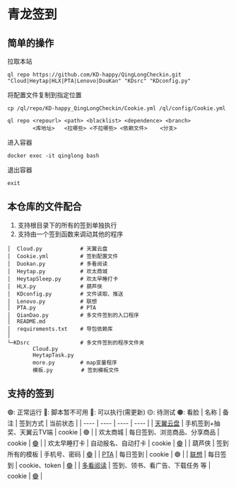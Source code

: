 # 青龙签到

##  简单的操作

拉取本站
```
ql repo https://github.com/KD-happy/QingLongCheckin.git "Cloud|Heytap|HLX|PTA|Lenovo|DouKan" "KDsrc" "KDconfig.py"
```

将配置文件复制到指定位置
```
cp /ql/repo/KD-happy_QingLongCheckin/Cookie.yml /ql/config/Cookie.yml
```

```
ql repo <repourl> <path> <blacklist> <dependence> <branch>
        <库地址>   <拉哪些> <不拉哪些> <依赖文件>    <分支>
```

进入容器

```
docker exec -it qinglong bash
```

退出容器

```
exit
```

## 本仓库的文件配合

1. 支持根目录下的所有的签到单独执行
2. 支持由一个签到函数来调动其他的程序
  
```
│  Cloud.py            # 天翼云盘
│  Cookie.yml          # 签到配置文件
│  Duokan.py           # 多看阅读
│  Heytap.py           # 欢太商城
│  HeytapSleep.py      # 欢太早睡打卡
│  HLX.py              # 葫芦侠
│  KDconfig.py         # 文件读取、推送
│  Lenovo.py           # 联想
│  PTA.py              # PTA
│  QianDao.py          # 多文件签到的入口程序
│  README.md
│  requirements.txt    # 导包依赖库
│  
└─KDsrc                # 多文件签到的程序文件夹
        Cloud.py
        HeytapTask.py
        more.py        # map变量程序
        模板.py         # 签到模板文件
```

## 支持的签到

🟢: 正常运行 🔴: 脚本暂不可用 🔵: 可以执行(需更新) 🟡: 待测试 🟤: 看脸
| 名称 | 备注 | 签到方式 | 当前状态 |
| ---- | ---- | ---- | ---- |
| [天翼云盘](https://cloud.189.cn/web/main/account) | 手机签到+抽奖、天翼云TV端 | cookie | 🟢️ |
| 欢太商城 | 每日签到、浏览商品、分享商品 | cookie | [🟢️](https://github.com/hwkxk/HeytapTask) |
| 欢太早睡打卡 | 自动报名、自动打卡 | cookie | [🟢️](https://github.com/Mashiro2000/HeyTapTask) |
| 葫芦侠 | 签到所有的模板 | 手机号、密码 | [🟢️](https://github.com/luck-ying01/3floor_sign) |
| [PTA](https://pintia.cn/market) | 每日签到 | cookie | 🟢️ |
| [联想](https://club.lenovo.com.cn/signlist/) | 每日签到 | cookie、token | [🟢️](https://github.com/silence4u/lenovo_auto_signin) |
| [多看阅读](https://www.duokan.com/) | 签到、领书、看广告、下载任务 等 | cookie | [🟢️](https://github.com/Oreomeow/checkinpanel/blob/master/ck_duokan.py) |